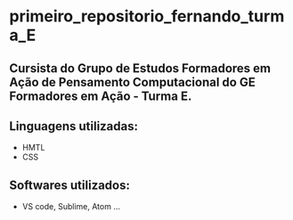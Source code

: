 # primeiro_repositorio_fernando_turma_E

## Cursista do Grupo de Estudos Formadores em Ação de Pensamento Computacional do GE Formadores em Ação - Turma E.

## Linguagens utilizadas:
- HMTL
- CSS

## Softwares utilizados:
- VS code, Sublime, Atom ...
